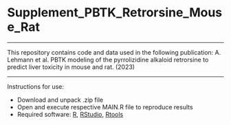 # Supplement_PBTK_Retrorsine_Mouse_Rat

___

This repository contains code and data used in the following publication:
A. Lehmann et al. PBTK modeling of the pyrrolizidine alkaloid retrorsine to predict liver toxicity in mouse and rat. (2023)

___

Instructions for use:
* Download and unpack .zip file
*	Open and execute respective MAIN.R file to reproduce results
*	Required software: [R](https://www.r-project.org/), [RStudio](https://support--rstudio-com.netlify.app/products/rstudio/download/), [Rtools](https://cran.r-project.org/bin/windows/Rtools/)
